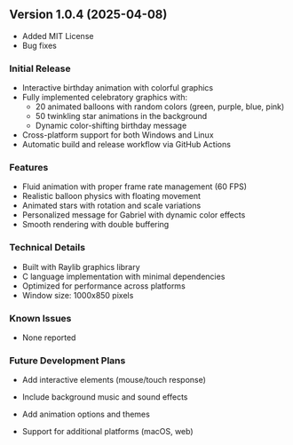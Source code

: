 ## Version 1.0.4 (2025-04-08)
- Added MIT License
- Bug fixes 

### Initial Release
- Interactive birthday animation with colorful graphics
- Fully implemented celebratory graphics with:
  - 20 animated balloons with random colors (green, purple, blue, pink)
  - 50 twinkling star animations in the background
  - Dynamic color-shifting birthday message
- Cross-platform support for both Windows and Linux
- Automatic build and release workflow via GitHub Actions

### Features
- Fluid animation with proper frame rate management (60 FPS)
- Realistic balloon physics with floating movement
- Animated stars with rotation and scale variations
- Personalized message for Gabriel with dynamic color effects
- Smooth rendering with double buffering

### Technical Details
- Built with Raylib graphics library
- C language implementation with minimal dependencies
- Optimized for performance across platforms
- Window size: 1000x850 pixels

### Known Issues
- None reported

### Future Development Plans
- Add interactive elements (mouse/touch response)
- Include background music and sound effects
- Add animation options and themes

- Support for additional platforms (macOS, web)